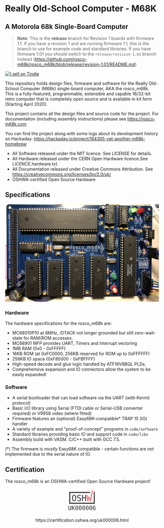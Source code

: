 # Really Old-School Computer - M68K
## A Motorola 68k Single-Board Computer

> **Note**: This is the **release** branch for Revision 1 boards with firmware 1.1. If you have a revision 1 and are running firmware 1.1, this is the branch to use for example code and standard libraries. If you have firmware 1.01 you should switch to the `release/revision-1.01` branch instead (https://github.com/rosco-m68k/rosco_m68k/blob/release/revision-1.01/README.md)

<a href="https://www.tindie.com/stores/rosco/?ref=offsite_badges&utm_source=sellers_roscopeco&utm_medium=badges&utm_campaign=badge_large"><img src="https://d2ss6ovg47m0r5.cloudfront.net/badges/tindie-larges.png" alt="I sell on Tindie" width="200" height="104"></a>

This repository holds design files, firmware and software for the Really Old-School Computer 
(M68k) single-board computer, AKA the rosco_m68k. This is a fully-featured, programmable,
extensible and capable 16/32-bit retro computer that is completely open source and is
available in kit form (Starting April 2020).

This project contains all the design files and source code for the project. For 
documentation (including assembly instructions) please see https://rosco-m68k.com

You can find the project along with some logs about its development history
on Hackaday: https://hackaday.io/project/164305-yet-another-m68k-homebrew

* All Software released under the MIT licence. See LICENSE for details.
* All Hardware released under the CERN Open Hardware licence.See LICENCE.hardware.txt.
* All Documentation released under Creative Commons Attribution. See https://creativecommons.org/licenses/by/2.0/uk/
* OSHWA-certified Open Source Hardware

## Specifications

![Prototype board](images/r1-populated.png)

### Hardware

The hardware specifications for the rosco_m68k are:

* MC68010P10 at 8MHz, /DTACK not longer grounded but still zero-wait-state for RAM/ROM accesses.
* MC68901 MFP provides UART, Timers and Interrupt vectoring
* 1MB RAM (0x0 - 0xFFFFF)
* 16KB ROM (at 0xFC0000, 256KB reserved for ROM up to 0xFFFFFF)
* 256KB IO space (0xF80000 - 0xFBFFFF)
* High-speed decode and glue logic handled by ATF16V8BQL PLDs.
* Comprehensive expansion and IO connectors allow the system to be easily expanded!

### Software

* A serial bootloader that can load software via the UART (with Kermit protocol)
* Basic I/O library using Serial (FTDI cable or Serial-USB converter required) or V9958 video (where fitted)
* Firmware features an (optional) Easy68K-compatible* TRAP 15 (IO) handler
* A variety of example and "proof-of-concept" programs in `code/software`
* Standard libraries providing basic IO and support code in `code/libs`
* Assembly build with VASM. C/C++ built with GCC 7.5.

(*) The firmware is _mostly_ Easy68K compatible - certain functions are not implemented due to the serial nature of IO.

## Certification

The rosco_m68k is an OSHWA-certified Open Source Hardware project!

<p align='center'>
<img alt='OSHWA Certified' src='/images/oshwa.png?raw=true' title='OSHWA Certification UK000006' width='20%'>
</p>
<p align='center'>
https://certification.oshwa.org/uk000006.html
</p>
